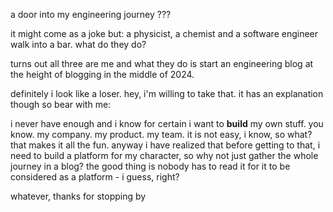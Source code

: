 a door into my engineering journey ???

it might come as a joke but: a physicist, a chemist and a software engineer walk into a bar. what do they do?

turns out all three are me and what they do is start an engineering blog at the height of blogging in the middle of 2024. 

definitely i look like a loser. hey, i'm willing to take that. it has an explanation though so bear with me: 

i never have enough and i know for certain i want to **build** my own stuff. you know. my company. my product. my team. it is not easy, i know, so what? that makes it all the fun. anyway i have realized that before getting to that, i need to build a platform for my character, so why not just gather the whole journey in a blog? the good thing is nobody has to read it for it to be considered as a platform - i guess, right?

whatever, thanks for stopping by
